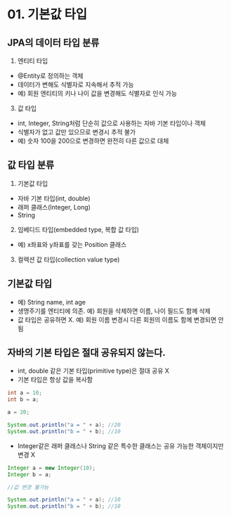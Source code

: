 # 01. 기본값 타입
## JPA의 데이터 타입 분류
1. 엔티티 타입
- @Entity로 정의하는 객체
- 데이터가 변해도 식별자로 지속해서 추적 가능
- 예) 회원 엔티티의 키나 나이 값을 변경해도 식별자로 인식 가능
3. 값 타입
- int, Integer, String처럼 단순히 값으로 사용하는 자바 기본 타입이나 객체
- 식별자가 없고 값만 있으므로 변경시 추적 불가
- 예) 숫자 100을 200으로 변경하면 완전히 다른 값으로 대체

## 값 타입 분류
1. 기본값 타입
- 자바 기본 타입(int, double)
- 래퍼 클래스(Integer, Long)
- String
2. 임베디드 타입(embedded type, 복합 값 타입)
- 예) x좌표와 y좌표를 갖는 Position 클래스
3. 컬렉션 값 타입(collection value type)

## 기본값 타입
- 예) String name, int age
- 생명주기를 엔티티에 의존. 예) 회원을 삭제하면 이름, 나이 필드도 함께 삭제
- 값 타입은 공유하면 X. 예) 회원 이름 변경시 다른 회원의 이름도 함께 변경되면 안됨

## 자바의 기본 타입은 절대 공유되지 않는다.
- int, double 같은 기본 타입(primitive type)은 절대 공유 X
- 기본 타입은 항상 값을 복사함
```java
int a = 10;
int b = a;

a = 20;

System.out.println("a = " + a); //20
System.out.println("b = " + b); //10
```
- Integer같은 래퍼 클래스나 String 같은 특수한 클래스는 공유 가능한 객체이지만 변경 X
```java
Integer a = new Integer(10);
Integer b = a;

//값 변경 불가능

System.out.println("a = " + a); //10
System.out.println("b = " + b); //10
```
